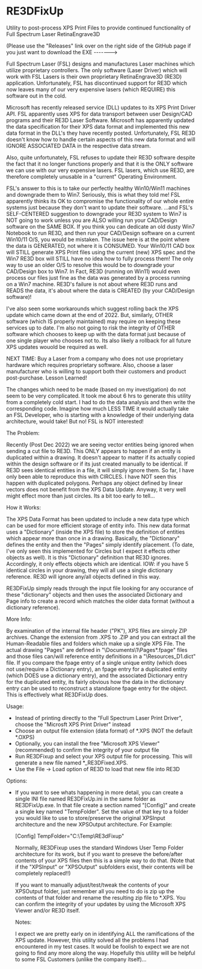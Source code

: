 # RE3DFixUp
Utility to post-process XPS Print Files to provide continued functionality of Full Spectrum Laser RetinaEngrave3D

(Please use the "Releases" link over on the right side of the GitHub page if you just want to download the EXE ------->

Full Spectrum Laser (FSL) designs and manufactures Laser machines which utilize proprietary controllers.  The only software
(Laser Driver) which will work with FSL Lasers is their own proprietary RetinaEngrave3D (RE3D) application.  Unfortunately,
FSL has discontinued support for RE3D which now leaves many of our very expensive lasers (which REQUIRE) this software
out in the cold.

Microsoft has recently released service (DLL) updates to its XPS Print Driver API.  FSL apparently uses XPS for data 
transport between user Design/CAD programs and their RE3D Laser Software.  Microsoft has apparently updated the data
specification for their XPS data format and implemented this new data format in the DLL's they have recently posted.
Unfortunately, FSL RE3D doesn't know how to handle certain aspects of this new data format and will IGNORE ASSOCIATED
DATA in the respective data stream.

Also, quite unfortunately, FSL refuses to update their RE3D software despite the fact that it no longer functions properly
and that it is the ONLY software we can use with our very expensive lasers.  FSL lasers, which use RE3D, are therefore
completely unusable in a "current" Operating Environment.

FSL's answer to this is to take our perfectly healthy Win10/Win11 machines and downgrade them to Win7.  Seriously, this is what
they told me!  FSL apparently thinks its OK to compromise the functionality of our whole entire systems just because
they don't want to update their software.  ...and FSL's SELF-CENTERED suggestion to downgrade your RE3D system to Win7 is 
NOT going to work unless you are ALSO willing run your CAD/Design software on the SAME BOX.  If you think you can dedicate an 
old dusty Win7 Notebook to run RE3D, and then run your CAD/Design software on a current Win10/11 O/S, you would be mistaken.
The issue here is at the point where the data is GENERATED, not where it is CONSUMED.  Your Win10/11 CAD box will STILL generate
XPS Print files using the current (new) XPS spec and the Win7 RE3D box will STILL have no idea how to fully process them!  The 
only way to use an older O/S to resolve this would be to downgrade your CAD/Design box to Win7.  In Fact, RE3D (running on Win11)
would even process our files just fine as the data was generated by a process running on a Win7 machine.  RE3D's failure is 
not about where RE3D runs and READS the data, it's about where the data is CREATED (by your CAD/Design software)!

I've also seen some workarounds which suggest rolling back the XPS update which came down at the end of 2022.  But, similarly,
OTHER software (which IS properly maintained) may require on keeping these services up to date.  I'm also not going to
risk the integrity of OTHER software which chooses to keep up with the data format just because of one single player who 
chooses not to.  Its also likely a rollback for all future XPS updates wouold be required as well.

NEXT TIME:  Buy a Laser from a company who does not use proprietary hardware which requires proprietary software.  Also,
choose a laser manufacturer who is willing to support both their customers and product post-purchase.  Lesson Learned!

The changes which need to be made (based on my investigation) do not seem to be very complicated.  It took me about 6 hrs
to generate this utility from a completely cold start.  I had to do the data analysis and then write the corresponding code.
Imagine how much LESS TIME it would actually take an FSL Developer, who is starting with a knowledge of their underlying
data architecture, would take!  But no!  FSL is NOT interested!

The Problem:

Recently (Post Dec 2022) we are seeing vector entities being ignored when sending a cut file to RE3D.  This ONLY appears to
happen if an entity is duplicated within a drawing.  It doesn't appear to matter if its actually copied within the design
software or if its just created manually to be identical.  If RE3D sees identical entities in a file, it will simply ignore
them.  So far, I have only been able to reproduce this with CIRCLES.  I have NOT seen this happen with duplicated polygons.
Perhaps any object defined by linear vectors does not benefit from the XPS Data Update.  Anyway, it very well might effect
more than just circles.  Its a bit too early to tell...

How it Works:

The XPS Data Format has been updated to include a new data type which can be used for more efficient storage of entity info.
This new data format uses a "Dictionary" (inside the XPS file) to store the definition of entities which appear more than once
in a drawing.  Basically, the "Dictionary" defines the entity and then the "Pages" simply identify placement.  (To date, I've 
only seen this implemented for Circles but I expect it effects other objects as well).  It is this "Dictionary" definition
that RE3D ignores.  Accordingly, it only effects objects which are identical.  IOW:  if you have 5 identical circles in your drawing,
they will all use a single dictionary reference.  RE3D will ignore any/all objects defined in this way.

RE3DFixUp simply reads through the input file looking for any occurance of these "dictionary" objects and then uses the associated
Dictionary and Page info to create a record which matches the older data format (without a dictionary reference).

More Info:

By examination of the internal file header ("PK"), XPS files are simply ZIP archives.  Change the extension from .XPS to .ZIP
and you can extract all the Human-Readable files and folders which make up a single XPS File.  The actual drawing "Pages" are defined in
"\Documents\1\Pages\*.fpage" files and those files can/will reference entity definitions in a "\Resources\_D1.dict" file. If you
compare the fpage entry of a single unique entity (which does not use/require a Dictionary entry), an fpage entry for a
duplicated entity (which DOES use a dictionary entry), and the associated Dictionary entry for the duplicated entity, its fairly obvious
how the data in the dictionary entry can be used to reconstruct a standalone fpage entry for the object.  This is effectively what
RE3DFixUp does.

Usage:  

- Instead of printing directly to the "Full Spectrum Laser Print Driver", choose the "Microsft XPS Print Driver" instead
- Choose an output file extension (data format) of *.XPS (NOT the default *.OXPS)
- Optionally, you can install the free "Microsoft XPS Viewer" (recommended) to confirm the integrity of your output file
- Run RE3DFixup and select your XPS output file for processing.  This will generate a new file named *_RE3DFixed.XPS.
- Use the File -> Load option of RE3D to load that new file into RE3D

Options:

- If you want to see whats happening in more detail, you can create a single INI file named RE3DFixUp.ini in the same folder as 
  RE3DFixUp.exe.  In that file create a section named "[Config]" and create a single key named "TempFolder".  Set the value of
  that key to a folder you would like to use to store/preserve the original XPSInput architecture and the new XPSOutput architecture.
  For Example:
  
  [Config]
  TempFolder="C:\Temp\RE3dFixup"
  
  Normally, RE3DFixup uses the standard Windows User Temp Folder architecture for its work, but if you want to preseve the before/after
  contents of your XPS files then this is a simple way to do that.  (Note that if the "XPSInput" or "XPSOutput" subfolders exist, their
  contents will be completely replaced!!)
  
  If you want to manually adjust/test/tweak the contents of your XPSOutput folder, just remember all you need to do is zip up the contents
  of that folder and rename the resulting zip file to *.XPS.  You can confirm the integrity of your updates by using the 
  Microsoft XPS Viewer and/or RE3D itself.
  
  Notes:
  
  I expect we are pretty early on in identifying ALL the ramifications of the XPS update.  However, this utility solved all the problems
  I had encountered in my test cases.  It would be foolish to expect we are not going to find any more along the way.  Hopefully
  this utility will be helpful to some FSL Customers (unlike the company itself)...
